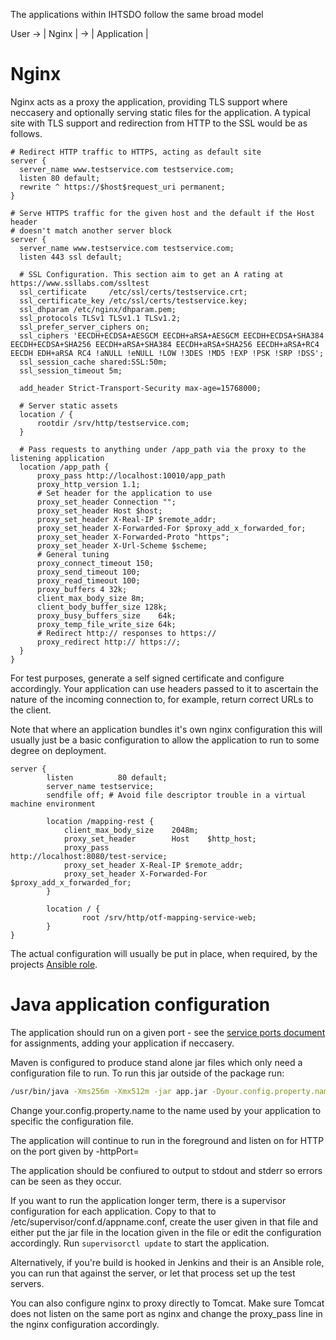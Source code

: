 The applications within IHTSDO follow the same broad model


  User -> | Nginx | -> | Application |

# Nginx

Nginx acts as a proxy the application, providing TLS support where neccasery and optionally serving static files for the application. A typical site with TLS support and redirection from HTTP to the SSL would be as follows.

```
# Redirect HTTP traffic to HTTPS, acting as default site
server {
  server_name www.testservice.com testservice.com;
  listen 80 default;
  rewrite ^ https://$host$request_uri permanent;
}

# Serve HTTPS traffic for the given host and the default if the Host header
# doesn't match another server block
server {
  server_name www.testservice.com testservice.com;
  listen 443 ssl default;

  # SSL Configuration. This section aim to get an A rating at https://www.ssllabs.com/ssltest
  ssl_certificate     /etc/ssl/certs/testservice.crt;
  ssl_certificate_key /etc/ssl/certs/testservice.key;
  ssl_dhparam /etc/nginx/dhparam.pem;
  ssl_protocols TLSv1 TLSv1.1 TLSv1.2;
  ssl_prefer_server_ciphers on;
  ssl_ciphers 'EECDH+ECDSA+AESGCM EECDH+aRSA+AESGCM EECDH+ECDSA+SHA384 EECDH+ECDSA+SHA256 EECDH+aRSA+SHA384 EECDH+aRSA+SHA256 EECDH+aRSA+RC4 EECDH EDH+aRSA RC4 !aNULL !eNULL !LOW !3DES !MD5 !EXP !PSK !SRP !DSS';
  ssl_session_cache shared:SSL:50m;
  ssl_session_timeout 5m;

  add_header Strict-Transport-Security max-age=15768000;

  # Server static assets
  location / {
      rootdir /srv/http/testservice.com;
  }

  # Pass requests to anything under /app_path via the proxy to the listening application
  location /app_path {
      proxy_pass http://localhost:10010/app_path
      proxy_http_version 1.1;
	  # Set header for the application to use
      proxy_set_header Connection "";
      proxy_set_header Host $host;
      proxy_set_header X-Real-IP $remote_addr;
      proxy_set_header X-Forwarded-For $proxy_add_x_forwarded_for;
      proxy_set_header X-Forwarded-Proto "https";
      proxy_set_header X-Url-Scheme $scheme;
	  # General tuning
      proxy_connect_timeout 150;
      proxy_send_timeout 100;
      proxy_read_timeout 100;
      proxy_buffers 4 32k;
      client_max_body_size 8m;
      client_body_buffer_size 128k;
      proxy_busy_buffers_size    64k;
      proxy_temp_file_write_size 64k;
	  # Redirect http:// responses to https://
      proxy_redirect http:// https://;
  }
}
```

For test purposes, generate a self signed certificate and configure accordingly. Your application can use headers passed to it to ascertain the nature of the incoming connection to, for example, return correct URLs to the client.

Note that where an application bundles it's own nginx configuration this will usually just be a basic configuration to allow the application to run to some degree on deployment.

```
server {
        listen          80 default;
        server_name testservice;
        sendfile off; # Avoid file descriptor trouble in a virtual machine environment

        location /mapping-rest {
	        client_max_body_size    2048m;
	        proxy_set_header        Host    $http_host;
	        proxy_pass                              http://localhost:8080/test-service;
	        proxy_set_header X-Real-IP $remote_addr;
	        proxy_set_header X-Forwarded-For $proxy_add_x_forwarded_for;
        }

        location / {
                root /srv/http/otf-mapping-service-web;
        }
}
```

The actual configuration will usually be put in place, when required, by the projects [Ansible role](https://github.com/IHTSDO/ihtsdo-ansible/tree/master/roles).

# Java application configuration

The application should run on a given port - see the [service ports document](service_ports.md) for assignments, adding your application if neccasery.

Maven is configured to produce stand alone jar files which only need a configuration file to run. To run this jar outside of the package run:

```sh
/usr/bin/java -Xms256m -Xmx512m -jar app.jar -Dyour.config.property.name=config.properties -httpPort=10010 -resetExtract -extractDirectory extract
```

Change your.config.property.name to the name used by your application to specific the configuration file. 

The application will continue to run in the foreground and listen on for HTTP on the port given by -httpPort=

The application should be confiured to output to stdout and stderr so errors can be seen as they occur.

If you want to run the application longer term, there is a supervisor configuration for each application. Copy to that to /etc/supervisor/conf.d/appname.conf, create the user given in that file and either put the jar file in the location given in the file or edit the configuration accordingly. Run `supervisorctl update` to start the application.

Alternatively, if you're build is hooked in Jenkins and their is an Ansible role, you can run that against the server, or let that process set up the test servers.


You can also configure nginx to proxy directly to Tomcat. Make sure Tomcat does not listen on the same port as nginx and change the proxy_pass line in the nginx configuration accordingly.

